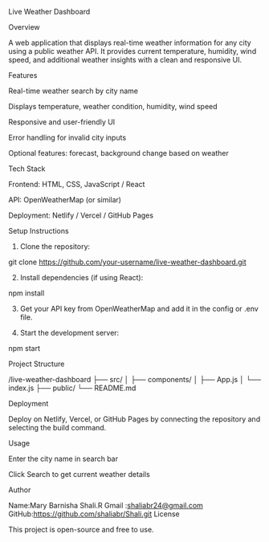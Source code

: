 Live Weather Dashboard

Overview

A web application that displays real-time weather information for any city using a public weather API. It provides current temperature, humidity, wind speed, and additional weather insights with a clean and responsive UI.

Features

Real-time weather search by city name

Displays temperature, weather condition, humidity, wind speed

Responsive and user-friendly UI

Error handling for invalid city inputs

Optional features: forecast, background change based on weather


Tech Stack

Frontend: HTML, CSS, JavaScript / React

API: OpenWeatherMap (or similar)

Deployment: Netlify / Vercel / GitHub Pages


Setup Instructions

1. Clone the repository:



git clone https://github.com/your-username/live-weather-dashboard.git

2. Install dependencies (if using React):



npm install

3. Get your API key from OpenWeatherMap and add it in the config or .env file.


4. Start the development server:



npm start

Project Structure

/live-weather-dashboard
 ├── src/
 │   ├── components/
 │   ├── App.js
 │   └── index.js
 ├── public/
 └── README.md

Deployment

Deploy on Netlify, Vercel, or GitHub Pages by connecting the repository and selecting the build command.


Usage

Enter the city name in search bar

Click Search to get current weather details

Author 

Name:Mary Barnisha Shali.R
Gmail :shaliabr24@gmail.com
GitHub:https://github.com/shaliabr/Shali.git
License

This project is open-source and free to use.
